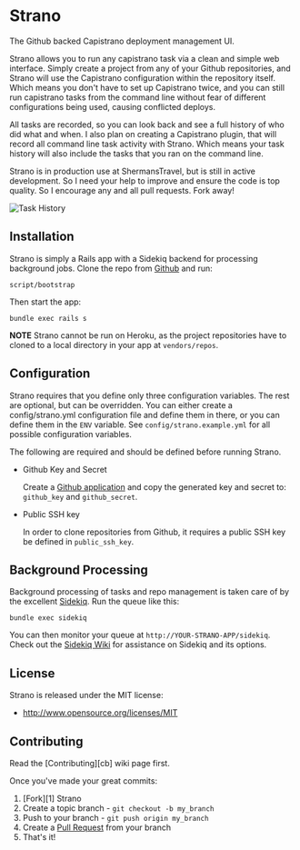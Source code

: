 Strano
======

The Github backed Capistrano deployment management UI.

Strano allows you to run any capistrano task via a clean and simple web interface. Simply create a project from any of your Github repositories, and Strano will use the Capistrano configuration within the repository itself. Which means you don't have to set up Capistrano twice, and you can still run capistrano tasks from the
command line without fear of different configurations being used, causing conflicted deploys.

All tasks are recorded, so you can look back and see a full history of who did what and when. I also plan on creating a Capistrano plugin, that will record all command line task activity with Strano. Which means your task history will also include the tasks that you ran on the command line.

Strano is in production use at ShermansTravel, but is still in active development. So I need your help to improve and ensure the code is top quality. So I encourage any and all pull requests. Fork away!

![Task History](https://img.skitch.com/20120119-rk61yn6u4gt73s9kic829513py.jpg)

Installation
------------

Strano is simply a Rails app with a Sidekiq backend for processing background jobs. Clone the repo from [Github](https://github.com/joelmoss/strano) and run:

    script/bootstrap

Then start the app:

    bundle exec rails s

**NOTE** Strano cannot be run on Heroku, as the project repositories have to cloned to a local directory in your app at `vendors/repos`.


Configuration
-------------

Strano requires that you define only three configuration variables. The rest are optional, but can be overridden. You can either create a config/strano.yml configuration file and define them in there, or you can define them in the `ENV` variable. See `config/strano.example.yml` for all possible configuration variables.

The following are required and should be defined before running Strano.

- Github Key and Secret

  Create a [Github application](https://github.com/settings/applications) and copy the generated key and secret to: `github_key` and `github_secret`.

- Public SSH key

  In order to clone repositories from Github, it requires a public SSH key be defined in `public_ssh_key`.


Background Processing
---------------------

Background processing of tasks and repo management is taken care of by the excellent [Sidekiq](https://github.com/mperham/sidekiq). Run
the queue like this:

    bundle exec sidekiq

You can then monitor your queue at `http://YOUR-STRANO-APP/sidekiq`. Check out the [Sidekiq Wiki](https://github.com/mperham/sidekiq/wiki) for assistance on Sidekiq and its options.


License
-------

Strano is released under the MIT license:

* http://www.opensource.org/licenses/MIT


Contributing
------------

Read the [Contributing][cb] wiki page first.

Once you've made your great commits:

1. [Fork][1] Strano
2. Create a topic branch - `git checkout -b my_branch`
3. Push to your branch - `git push origin my_branch`
4. Create a [Pull Request](http://help.github.com/pull-requests/) from your branch
5. That's it!
